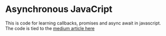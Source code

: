 # Asynchronous JavaCript
This is code for learning callbacks, promises and async await in javascript. The code is tied to the [medium article here](https://medium.com/@zemuldo/async-javascript-from-pure-callbacks-to-promises-to-async-await-9b942031998f?postPublishedType=repub)
